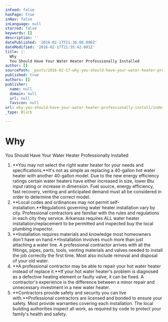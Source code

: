 ```yaml
---
inFeed: false
hasPage: true
inNav: false
inLanguage: null
starred: false
keywords: []
description: ''
datePublished: '2016-02-17T21:36:08.096Z'
dateModified: '2016-02-17T21:35:42.601Z'
title: |-
  Why
  You Should Have Your Water Heater Professionally Installed
author: []
sourcePath: _posts/2016-02-17-why-you-should-have-your-water-heater-professionally-install.md
published: true
authors: []
publisher:
  name: null
  domain: null
  url: null
  favicon: null
url: why-you-should-have-your-water-heater-professionally-install/index.html
_type: Blurb

---
```

# Why
You Should Have Your Water Heater Professionally Installed

1. **You
may not select the right water heater for your needs and
specifications.**It's
not as simple as replacing a 40-gallon hot water heater with another 40-gallon model. Due to the new energy efficiency ratings certain water heaters have either increased in size, lower Btu input rating or increase in dimension. Fuel source, energy efficiency, fast recovery, venting and
anticipated demand must all be considered in order to determine the
correct model.
2. **Local
codes and ordinances may not permit self-installation.**Regulations
governing water heater installation vary by city. Professional
contractors are familiar with the rules and regulations in each city
they service. Arkansas requires ALL water heater installation/replacement to be permitted and inspected buy the local plumbing inspector.
3. **Installation
requires materials and knowledge most homeowners don't have on
hand.**Installation
involves much more than just attaching a water line. A professional
contractor arrives with all the fittings, pipes, parts, tools,
venting materials and valves needed to install the job correctly the
first time. Most also include removal and disposal of your old
water.
4. **A
professional contractor may be able to repair your hot water heater
instead of replace it.**If
your hot water heater's problem is diagnosed as a defective heating
element or faulty valve, it can be fixed. A contractor's experience
is the difference between a minor repair and unnecessary investment
in a new water heater.
5. **Contractors
provide safety and security you can live with.**Professional
contractors are licensed and bonded to ensure your safety. Most
provide warranties covering each installation. The local building
authorities inspect all work, as required by code to protect your
family's health and safety.